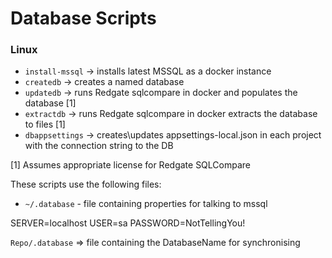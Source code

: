 # Database Scripts

### Linux


* ``install-mssql`` -> installs latest MSSQL as a docker instance
* ``createdb`` -> creates a named database
* ``updatedb`` -> runs Redgate sqlcompare in docker and populates the database [1]
* ``extractdb`` -> runs Redgate sqlcompare in docker extracts the database to files [1]
* ``dbappsettings`` -> creates\updates appsettings-local.json in each project with the connection string to the DB

[1] Assumes appropriate license for Redgate SQLCompare

These scripts use the following files:
* ``~/.database`` - file containing properties for talking to mssql

SERVER=localhost
USER=sa
PASSWORD=NotTellingYou!

``Repo/.database`` => file containing the DatabaseName for synchronising
